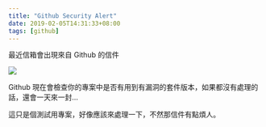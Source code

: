 ```yaml
---
title: "Github Security Alert"
date: 2019-02-05T14:31:33+08:00
tags: [github]
---
```


最近信箱會出現來自 Github 的信件

![](posts/2019/02/Screenshot_from_2019-02-05_14-29-58.png)

Github 現在會檢查你的專案中是否有用到有漏洞的套件版本，如果都沒有處理的話，還會一天來一封…

這只是個測試用專案，好像應該來處理一下，不然那信件有點煩人。

